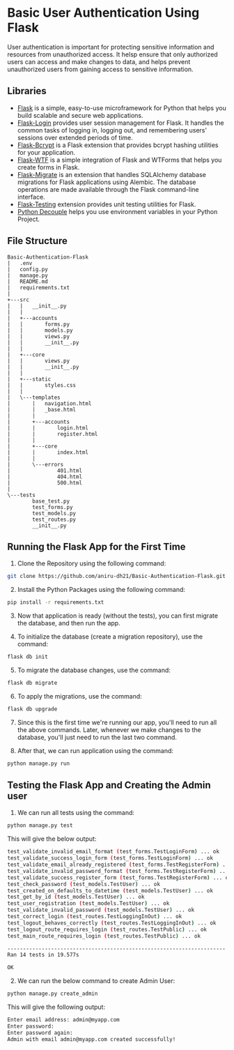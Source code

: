 # Basic User Authentication Using Flask

User authentication is important for protecting sensitive information and resources from unauthorized access. It helsp ensure that only authorized users can access and make changes to data, and helps prevent unauthorized users from gaining access to sensitive information.

## Libraries

- <ins>Flask</ins> is a simple, easy-to-use microframework for Python that helps you build scalable and secure web applications.
- <ins>Flask-Login</ins> provides user session management for Flask. It handles the common tasks of logging in, logging out, and remembering users' sessions over extended periods of time.
- <ins>Flask-Bcrypt</ins> is a Flask extension that provides bcrypt hashing utilities for your application.
- <ins>Flask-WTF</ins> is a simple integration of Flask and WTForms that helps you create forms in Flask.
- <ins>Flask-Migrate</ins> is an extension that handles SQLAlchemy database migrations for Flask applications using Alembic. The database operations are made available through the Flask command-line interface.
- <ins>Flask-Testing</ins> extension provides unit testing utilities for Flask.
- <ins>Python Decouple</ins> helps you use environment variables in your Python Project.

## File Structure

```
Basic-Authentication-Flask
|   .env
|   config.py
|   manage.py
|   README.md
|   requirements.txt
|   
+---src
|   |   __init__.py
|   |   
|   +---accounts
|   |       forms.py
|   |       models.py
|   |       views.py
|   |       __init__.py
|   |       
|   +---core
|   |       views.py
|   |       __init__.py
|   |       
|   +---static
|   |       styles.css
|   |       
|   \---templates
|       |   navigation.html
|       |   _base.html
|       |   
|       +---accounts
|       |       login.html
|       |       register.html
|       |       
|       +---core
|       |       index.html
|       |       
|       \---errors
|               401.html
|               404.html
|               500.html
|               
\---tests
        base_test.py
        test_forms.py
        test_models.py
        test_routes.py
        __init__.py
```

## Running the Flask App for the First Time

1. Clone the Repository using the following command:
``` bash
git clone https://github.com/aniru-dh21/Basic-Authentication-Flask.git
```

2. Install the Python Packages using the following command:
``` bash
pip install -r requirements.txt
```

3. Now that application is ready (without the tests), you can first migrate the database, and then run the app.

4. To initialize the database (create a migration repository), use the command:
``` bash
flask db init
```

5. To migrate the database changes, use the command:
``` bash
flask db migrate
```

6. To apply the migrations, use the command:
``` bash
flask db upgrade
```

7. Since this is the first time we're running our app, you'll need to run all the above commands. Later, whenever we make changes to the database, you'll just need to run the last two command.

8. After that, we can run application using the command:
``` bash
python manage.py run
```

## Testing the Flask App and Creating the Admin user

1. We can run all tests using the command:
``` bash
python manage.py test
```

This will give the below output:
``` bash
test_validate_invalid_email_format (test_forms.TestLoginForm) ... ok
test_validate_success_login_form (test_forms.TestLoginForm) ... ok
test_validate_email_already_registered (test_forms.TestRegisterForm) ... ok
test_validate_invalid_password_format (test_forms.TestRegisterForm) ... ok
test_validate_success_register_form (test_forms.TestRegisterForm) ... ok
test_check_password (test_models.TestUser) ... ok
test_created_on_defaults_to_datetime (test_models.TestUser) ... ok
test_get_by_id (test_models.TestUser) ... ok
test_user_registration (test_models.TestUser) ... ok
test_validate_invalid_password (test_models.TestUser) ... ok
test_correct_login (test_routes.TestLoggingInOut) ... ok
test_logout_behaves_correctly (test_routes.TestLoggingInOut) ... ok
test_logout_route_requires_login (test_routes.TestPublic) ... ok
test_main_route_requires_login (test_routes.TestPublic) ... ok

----------------------------------------------------------------------
Ran 14 tests in 19.577s

OK
```

2. We can run the below command to create Admin User:
``` bash
python manage.py create_admin
```

This will give the following output:
``` bash
Enter email address: admin@myapp.com
Enter password: 
Enter password again: 
Admin with email admin@myapp.com created successfully!
```
